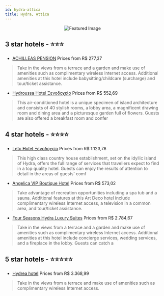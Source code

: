 ```yaml
---
id: hydra-attica
title: Hydra, Attica
---
```


<center><img src="https://i.travelapi.com/hotels/6000000/5370000/5364900/5364864/fc72f450_z.jpg" alt="Featured Image" /></center>


##  3 star hotels - ⭐️⭐️⭐️

-    [ACHILLEAS PENSION](https://us.hurb.com/hotels/hydra/achilleas-pension-JNP-JP751285?cmp=18055) Prices from R$ 277,37
   > Take in the views from a terrace and a garden and make use of amenities such as complimentary wireless Internet access. Additional amenities at this hotel include babysitting/childcare (surcharge) and tour/ticket assistance.
-    [Hydroussa Hotel Ξενοδοχείο](https://us.hurb.com/hotels/hydra/hydroussa-hotel-ksenodokheio-JNP-JP052795?cmp=18055) Prices from R$ 552,69
   > This air-conditioned hotel is a unique specimen of island architecture and consists of 40 stylish rooms, a lobby area, a magnificent drawing room and dining area and a picturesque garden full of flowers. Guests are also offered a breakfast room and confer

##  4 star hotels - ⭐️⭐️⭐️⭐️

-    [Leto Hotel Ξενοδοχείο](https://us.hurb.com/hotels/hydra/leto-hotel-ksenodokheio-JNP-JP065522?cmp=18055) Prices from R$ 1.123,78
   > This high class country house establishment, set on the idyllic island of Hydra, offers the full range of services that travellers expect to find in a top quality hotel. Guests can enjoy the results of attention to detail in the areas of guests&apos; comf
-    [Angelica VIP Boutique Hotel](https://us.hurb.com/hotels/hydra/angelica-vip-boutique-hotel-JNP-JP190171?cmp=18055) Prices from R$ 573,02
   > Take advantage of recreation opportunities including a spa tub and a sauna. Additional features at this Art Deco hotel include complimentary wireless Internet access, a television in a common area, and tour/ticket assistance.
-    [Four Seasons Hydra Luxury Suites](https://us.hurb.com/hotels/hydra/four-seasons-hydra-luxury-suites-JNP-JP303779?cmp=18055) Prices from R$ 2.784,67
   > Take in the views from a terrace and a garden and make use of amenities such as complimentary wireless Internet access. Additional amenities at this hotel include concierge services, wedding services, and a fireplace in the lobby. Guests can catch a 

##  5 star hotels - ⭐️⭐️⭐️⭐️⭐️

-    [Hydrea hotel](https://us.hurb.com/hotels/hydra/hydrea-hotel-JNP-JP555840?cmp=18055) Prices from R$ 3.368,99
   > Take in the views from a terrace and make use of amenities such as complimentary wireless Internet access.
